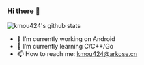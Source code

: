 ### Hi there 👋

<!--
**kmou424/kmou424** is a ✨ _special_ ✨ repository because its `README.md` (this file) appears on your GitHub profile.

Here are some ideas to get you started:

- 🔭 I’m currently working on ...
- 🌱 I’m currently learning ...
- 👯 I’m looking to collaborate on ...
- 🤔 I’m looking for help with ...
- 💬 Ask me about ...
- 📫 How to reach me: ...
- 😄 Pronouns: ...
- ⚡ Fun fact: ...
-->

![kmou424's github stats](https://github-readme-stats.vercel.app/api?username=kmou424&title_color=ff4081&icon_color=ff4081)

- 🔭 I’m currently working on Android
- 🌱 I’m currently learning C/C++/Go
- 📫 How to reach me: kmou424@arkose.cn
